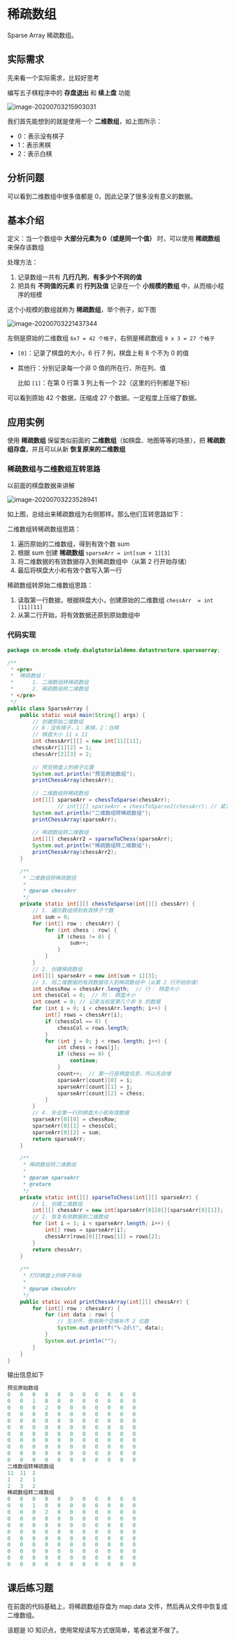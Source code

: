 # 稀疏数组

Sparse Array 稀疏数组。

## 实际需求

先来看一个实际需求，比较好思考

编写五子棋程序中的 **存盘退出** 和 **续上盘** 功能

![image-20200703215903031](./assets/image-20200703215903031.png)

我们首先能想到的就是使用一个 **二维数组**，如上图所示：

- 0：表示没有棋子
- 1：表示黑棋
- 2：表示白棋

## 分析问题

可以看到二维数组中很多值都是 0，因此记录了很多没有意义的数据。

## 基本介绍

定义：当一个数组中 **大部分元素为 0（或是同一个值）** 时，可以使用 **稀疏数组** 来保存该数组

处理方法：

1. 记录数组一共有 **几行几列**，**有多少个不同的值**
2. 把具有 **不同值的元素** 的 **行列及值** 记录在一个 **小规模的数组** 中，从而缩小程序的规模

这个小规模的数组就称为 **稀疏数组**，举个例子，如下图

![image-20200703221437344](./assets/image-20200703221437344.png)

左侧是原始的二维数组 `6x7 = 42 个格子`，右侧是稀疏数组 `9 x 3 = 27 个格子`

- `[0]`：记录了棋盘的大小，6 行 7 列，棋盘上有 8 个不为 0 的值

- 其他行：分别记录每一个非 0 值的所在行、所在列、值

  比如 `[1]`：在第 0 行第 3 列上有一个 22（这里的行列都是下标）

可以看到原始 42 个数据，压缩成 27 个数据。一定程度上压缩了数据。

## 应用实例

使用 **稀疏数组** 保留类似前面的 **二维数组**（如棋盘、地图等等的场景），把 **稀疏数组存盘**，并且可以从新 **恢复原来的二维数组**

### 稀疏数组与二维数组互转思路

以前面的棋盘数据来讲解

![image-20200703223528941](./assets/image-20200703223528941.png)

如上图，总结出来稀疏数组为右侧那样。那么他们互转思路如下：

二维数组转稀疏数组思路：

1. 遍历原始的二维数组，得到有效个数 sum
2. 根据 sum 创建 **稀疏数组** `sparseArr = int[sum + 1][3]`
3.  将二维数据的有效数据存入到稀疏数组中（从第 2 行开始存储）
4. 最后将棋盘大小和有效个数写入第一行

稀疏数组转原始二维数组思路：

1. 读取第一行数据，根据棋盘大小，创建原始的二维数组 `chessArr  = int [11][11]`
2. 从第二行开始，将有效数据还原到原始数组中

### 代码实现

```java
package cn.mrcode.study.dsalgtutorialdemo.datastructure.sparsearray;

/**
 * <pre>
 *  稀疏数组：
 *      1. 二维数组转稀疏数组
 *      2. 稀疏数组转二维数组
 * </pre>
 */
public class SparseArray {
    public static void main(String[] args) {
        // 创建原始二维数组
        // 0：没有棋子，1：黑棋，2：白棋
        // 棋盘大小 11 x 11
        int chessArr[][] = new int[11][11];
        chessArr[1][2] = 1;
        chessArr[2][3] = 2;
      
        // 预览棋盘上的棋子位置
        System.out.println("预览原始数组");
        printChessArray(chessArr);
      
        // 二维数组转稀疏数组
        int[][] sparseArr = chessToSparse(chessArr);
				// int[][] sparseArr = chessToSparse2(chessArr); // 紧凑版本可以参考笔记配套项目
        System.out.println("二维数组转稀疏数组");
        printChessArray(sparseArr);
      
        // 稀疏数组转二维数组
        int[][] chessArr2 = sparseToChess(sparseArr);
        System.out.println("稀疏数组转二维数组");
        printChessArray(chessArr2);
    }

    /**
     * 二维数组转稀疏数组
     *
     * @param chessArr
     */
    private static int[][] chessToSparse(int[][] chessArr) {
        // 1. 遍历数组得到有效棋子个数
        int sum = 0;
        for (int[] row : chessArr) {
            for (int chess : row) {
                if (chess != 0) {
                    sum++;
                }
            }
        }
        // 2. 创建稀疏数组
        int[][] sparseArr = new int[sum + 1][3];
        // 3. 将二维数据的有效数据存入到稀疏数组中（从第 2 行开始存储）
        int chessRow = chessArr.length;  // 行： 棋盘大小
        int chessCol = 0;  // 列： 棋盘大小
        int count = 0; // 记录当前是第几个非 0 的数据
        for (int i = 0; i < chessArr.length; i++) {
            int[] rows = chessArr[i];
            if (chessCol == 0) {
                chessCol = rows.length;
            }
            for (int j = 0; j < rows.length; j++) {
                int chess = rows[j];
                if (chess == 0) {
                    continue;
                }
                count++;  // 第一行是棋盘信息，所以先自增
                sparseArr[count][0] = i;
                sparseArr[count][1] = j;
                sparseArr[count][2] = chess;
            }
        }
        // 4. 补全第一行的棋盘大小和有效数据
        sparseArr[0][0] = chessRow;
        sparseArr[0][1] = chessCol;
        sparseArr[0][2] = sum;
        return sparseArr;
    }

    /**
     * 稀疏数组转二维数组
     *
     * @param sparseArr
     * @return
     */
    private static int[][] sparseToChess(int[][] sparseArr) {
        // 1. 创建二维数组
        int[][] chessArr = new int[sparseArr[0][0]][sparseArr[0][1]];
        // 2. 恢复有效数据到二维数组
        for (int i = 1; i < sparseArr.length; i++) {
            int[] rows = sparseArr[i];
            chessArr[rows[0]][rows[1]] = rows[2];
        }
        return chessArr;
    }
  
    /**
     * 打印棋盘上的棋子布局
     *
     * @param chessArr
     */
    public static void printChessArray(int[][] chessArr) {
        for (int[] row : chessArr) {
            for (int data : row) {
                // 左对齐，使用两个空格补齐 2 位数
                System.out.printf("%-2d\t", data);
            }
            System.out.println("");
        }
    }
}
```

输出信息如下

```java
预览原始数组
0 	0 	0 	0 	0 	0 	0 	0 	0 	0 	0 	
0 	0 	1 	0 	0 	0 	0 	0 	0 	0 	0 	
0 	0 	0 	2 	0 	0 	0 	0 	0 	0 	0 	
0 	0 	0 	0 	0 	0 	0 	0 	0 	0 	0 	
0 	0 	0 	0 	0 	0 	0 	0 	0 	0 	0 	
0 	0 	0 	0 	0 	0 	0 	0 	0 	0 	0 	
0 	0 	0 	0 	0 	0 	0 	0 	0 	0 	0 	
0 	0 	0 	0 	0 	0 	0 	0 	0 	0 	0 	
0 	0 	0 	0 	0 	0 	0 	0 	0 	0 	0 	
0 	0 	0 	0 	0 	0 	0 	0 	0 	0 	0 	
0 	0 	0 	0 	0 	0 	0 	0 	0 	0 	0 	
二维数组转稀疏数组
11	11	2 	
1 	2 	1 	
2 	3 	2 	
稀疏数组转二维数组
0 	0 	0 	0 	0 	0 	0 	0 	0 	0 	0 	
0 	0 	1 	0 	0 	0 	0 	0 	0 	0 	0 	
0 	0 	0 	2 	0 	0 	0 	0 	0 	0 	0 	
0 	0 	0 	0 	0 	0 	0 	0 	0 	0 	0 	
0 	0 	0 	0 	0 	0 	0 	0 	0 	0 	0 	
0 	0 	0 	0 	0 	0 	0 	0 	0 	0 	0 	
0 	0 	0 	0 	0 	0 	0 	0 	0 	0 	0 	
0 	0 	0 	0 	0 	0 	0 	0 	0 	0 	0 	
0 	0 	0 	0 	0 	0 	0 	0 	0 	0 	0 	
0 	0 	0 	0 	0 	0 	0 	0 	0 	0 	0 	
0 	0 	0 	0 	0 	0 	0 	0 	0 	0 	0 	
```

## 课后练习题

在前面的代码基础上，将稀疏数组存盘为  map.data 文件，然后再从文件中恢复成二维数组。

该题是 IO 知识点，使用常规读写方式很简单，笔者这里不做了。


